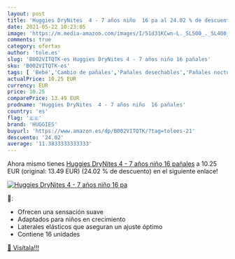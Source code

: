 ```yaml
---
layout: post
title: 'Huggies DryNites  4 - 7 años niño  16 pa al 24.02 % de descuento'
date: 2021-05-22 10:23:05
image: 'https://m.media-amazon.com/images/I/51d31KCwn-L._SL500_._SL400_.jpg'
comments: true
category: ofertas
author: 'tole.es'
slug: 'B002VITQTK-es Huggies DryNites 4 - 7 años niño 16 pañales'
sku: 'B002VITQTK-es'
tags: [ 'Bebé','Cambio de pañales','Pañales desechables','Pañales nocturnos desechables','Pañales para bebé','huggies','pañales', ]
actualPrice: 10.25 EUR
currency: EUR
price: 10.25
comparePrice: 13.49 EUR
prodname: 'Huggies DryNites  4 - 7 años niño  16 pañales'
country: 'es'
flag: '🇪🇸'
brand: 'HUGGIES'
buyurl: 'https://www.amazon.es/dp/B002VITQTK/?tag=tolees-21'
descuento: '24.02'
average: '11.3833333333333'
---
```


Ahora mismo tienes [Huggies DryNites  4 - 7 años niño  16 pañales](https://www.amazon.es/dp/B002VITQTK/?tag=tolees-21) a 10.25 EUR (original: 13.49 EUR) (24.02 %  de descuento) en el siguiente enlace!

[![Huggies DryNites  4 - 7 años niño  16 pa](https://m.media-amazon.com/images/I/51d31KCwn-L._SL500_._SL400_.jpg)](https://www.amazon.es/dp/B002VITQTK/?tag=tolees-21)

🔎:

- Ofrecen una sensación suave
- Adaptados para niños en crecimiento
- Laterales elásticos que aseguran un ajuste óptimo
- Contiene 16 unidades

[🛒 Visítala!!!](https://www.amazon.es/dp/B002VITQTK/?tag=tolees-21)
